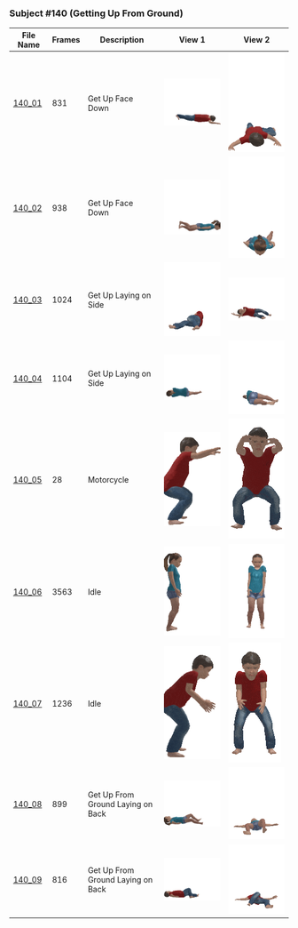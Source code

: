 ### Subject #140 (Getting Up From Ground)
|File Name|Frames|Description|View 1|View 2|
|-|-|-|-|-|
|[140_01](https://github.com/Shriinivas/cmubvh/raw/main/Sequence-136-140/140/Data/140_01.zip)|831|Get Up Face Down|<img src="https://github.com/Shriinivas/cmubvhgifs/blob/main/Sequence-136-140/140/140_01_0.gif"/>|<img src="https://github.com/Shriinivas/cmubvhgifs/blob/main/Sequence-136-140/140/140_01_1.gif"/>|
|[140_02](https://github.com/Shriinivas/cmubvh/raw/main/Sequence-136-140/140/Data/140_02.zip)|938|Get Up Face Down|<img src="https://github.com/Shriinivas/cmubvhgifs/blob/main/Sequence-136-140/140/140_02_0.gif"/>|<img src="https://github.com/Shriinivas/cmubvhgifs/blob/main/Sequence-136-140/140/140_02_1.gif"/>|
|[140_03](https://github.com/Shriinivas/cmubvh/raw/main/Sequence-136-140/140/Data/140_03.zip)|1024|Get Up Laying on Side|<img src="https://github.com/Shriinivas/cmubvhgifs/blob/main/Sequence-136-140/140/140_03_0.gif"/>|<img src="https://github.com/Shriinivas/cmubvhgifs/blob/main/Sequence-136-140/140/140_03_1.gif"/>|
|[140_04](https://github.com/Shriinivas/cmubvh/raw/main/Sequence-136-140/140/Data/140_04.zip)|1104|Get Up Laying on Side|<img src="https://github.com/Shriinivas/cmubvhgifs/blob/main/Sequence-136-140/140/140_04_0.gif"/>|<img src="https://github.com/Shriinivas/cmubvhgifs/blob/main/Sequence-136-140/140/140_04_1.gif"/>|
|[140_05](https://github.com/Shriinivas/cmubvh/raw/main/Sequence-136-140/140/Data/140_05.zip)|28|Motorcycle|<img src="https://github.com/Shriinivas/cmubvhgifs/blob/main/Sequence-136-140/140/140_05_0.gif"/>|<img src="https://github.com/Shriinivas/cmubvhgifs/blob/main/Sequence-136-140/140/140_05_1.gif"/>|
|[140_06](https://github.com/Shriinivas/cmubvh/raw/main/Sequence-136-140/140/Data/140_06.zip)|3563|Idle|<img src="https://github.com/Shriinivas/cmubvhgifs/blob/main/Sequence-136-140/140/140_06_0.gif"/>|<img src="https://github.com/Shriinivas/cmubvhgifs/blob/main/Sequence-136-140/140/140_06_1.gif"/>|
|[140_07](https://github.com/Shriinivas/cmubvh/raw/main/Sequence-136-140/140/Data/140_07.zip)|1236|Idle|<img src="https://github.com/Shriinivas/cmubvhgifs/blob/main/Sequence-136-140/140/140_07_0.gif"/>|<img src="https://github.com/Shriinivas/cmubvhgifs/blob/main/Sequence-136-140/140/140_07_1.gif"/>|
|[140_08](https://github.com/Shriinivas/cmubvh/raw/main/Sequence-136-140/140/Data/140_08.zip)|899|Get Up From Ground Laying on Back|<img src="https://github.com/Shriinivas/cmubvhgifs/blob/main/Sequence-136-140/140/140_08_0.gif"/>|<img src="https://github.com/Shriinivas/cmubvhgifs/blob/main/Sequence-136-140/140/140_08_1.gif"/>|
|[140_09](https://github.com/Shriinivas/cmubvh/raw/main/Sequence-136-140/140/Data/140_09.zip)|816|Get Up From Ground Laying on Back|<img src="https://github.com/Shriinivas/cmubvhgifs/blob/main/Sequence-136-140/140/140_09_0.gif"/>|<img src="https://github.com/Shriinivas/cmubvhgifs/blob/main/Sequence-136-140/140/140_09_1.gif"/>|
